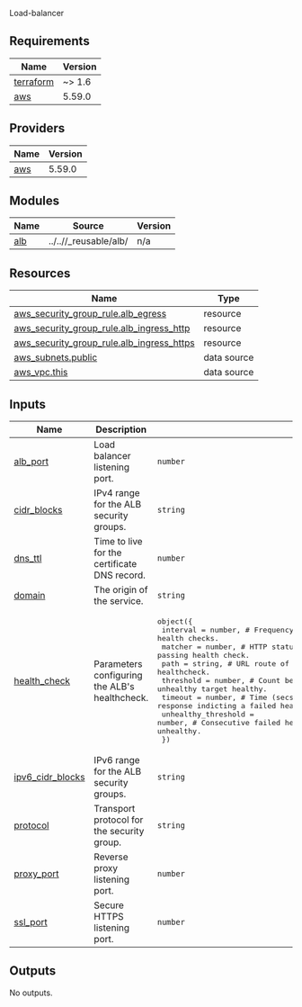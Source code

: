 Load-balancer

<!-- BEGIN_TF_DOCS -->
## Requirements

| Name | Version |
|------|---------|
| <a name="requirement_terraform"></a> [terraform](#requirement\_terraform) | ~> 1.6 |
| <a name="requirement_aws"></a> [aws](#requirement\_aws) | 5.59.0 |

## Providers

| Name | Version |
|------|---------|
| <a name="provider_aws"></a> [aws](#provider\_aws) | 5.59.0 |

## Modules

| Name | Source | Version |
|------|--------|---------|
| <a name="module_alb"></a> [alb](#module\_alb) | ../..//_reusable/alb/ | n/a |

## Resources

| Name | Type |
|------|------|
| [aws_security_group_rule.alb_egress](https://registry.terraform.io/providers/hashicorp/aws/5.59.0/docs/resources/security_group_rule) | resource |
| [aws_security_group_rule.alb_ingress_http](https://registry.terraform.io/providers/hashicorp/aws/5.59.0/docs/resources/security_group_rule) | resource |
| [aws_security_group_rule.alb_ingress_https](https://registry.terraform.io/providers/hashicorp/aws/5.59.0/docs/resources/security_group_rule) | resource |
| [aws_subnets.public](https://registry.terraform.io/providers/hashicorp/aws/5.59.0/docs/data-sources/subnets) | data source |
| [aws_vpc.this](https://registry.terraform.io/providers/hashicorp/aws/5.59.0/docs/data-sources/vpc) | data source |

## Inputs

| Name | Description | Type | Default | Required |
|------|-------------|------|---------|:--------:|
| <a name="input_alb_port"></a> [alb\_port](#input\_alb\_port) | Load balancer listening port. | `number` | n/a | yes |
| <a name="input_cidr_blocks"></a> [cidr\_blocks](#input\_cidr\_blocks) | IPv4 range for the ALB security groups. | `string` | n/a | yes |
| <a name="input_dns_ttl"></a> [dns\_ttl](#input\_dns\_ttl) | Time to live for the certificate DNS record. | `number` | n/a | yes |
| <a name="input_domain"></a> [domain](#input\_domain) | The origin of the service. | `string` | n/a | yes |
| <a name="input_health_check"></a> [health\_check](#input\_health\_check) | Parameters configuring the ALB's healthcheck. | <pre>object({<br>    interval            = number, # Frequency (secs) of the health checks.<br>    matcher             = number, # HTTP status code indicating a passing health check.<br>    path                = string, # URL route of the healthcheck.<br>    threshold           = number, # Count before considering an unhealthy target healthy.<br>    timeout             = number, # Time (secs) without a response indicting a failed health check.<br>    unhealthy_threshold = number, # Consecutive failed health checks before considering a target unhealthy.<br>  })</pre> | n/a | yes |
| <a name="input_ipv6_cidr_blocks"></a> [ipv6\_cidr\_blocks](#input\_ipv6\_cidr\_blocks) | IPv6 range for the ALB security groups. | `string` | n/a | yes |
| <a name="input_protocol"></a> [protocol](#input\_protocol) | Transport protocol for the security group. | `string` | n/a | yes |
| <a name="input_proxy_port"></a> [proxy\_port](#input\_proxy\_port) | Reverse proxy listening port. | `number` | n/a | yes |
| <a name="input_ssl_port"></a> [ssl\_port](#input\_ssl\_port) | Secure HTTPS listening port. | `number` | n/a | yes |

## Outputs

No outputs.
<!-- END_TF_DOCS -->